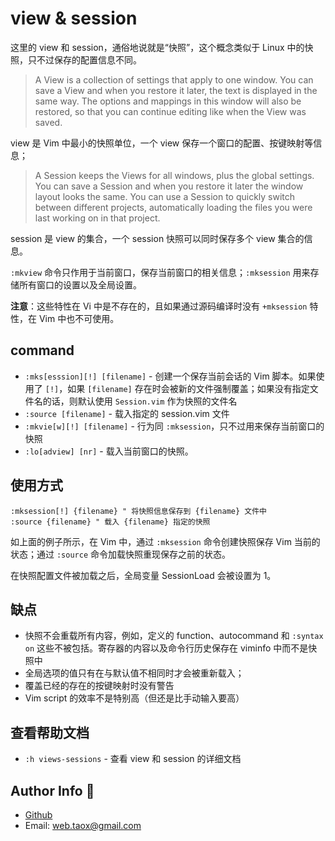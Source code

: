 # view & session

这里的 view 和 session，通俗地说就是“快照”，这个概念类似于 Linux 中的快照，只不过保存的配置信息不同。

> A View is a collection of settings that apply to one window.  You can save a View and when you restore it later, the text is displayed in the same way.  The options and mappings in this window will also be restored, so that you can continue editing like when the View was saved.

view 是 Vim 中最小的快照单位，一个 view 保存一个窗口的配置、按键映射等信息；

> A Session keeps the Views for all windows, plus the global settings.  You can save a Session and when you restore it later the window layout looks the same.  You can use a Session to quickly switch between different projects, automatically loading the files you were last working on in that project.

session 是 view 的集合，一个 session 快照可以同时保存多个 view 集合的信息。

`:mkview` 命令只作用于当前窗口，保存当前窗口的相关信息；`:mksession` 用来存储所有窗口的设置以及全局设置。

**注意**：这些特性在 Vi 中是不存在的，且如果通过源码编译时没有 `+mksession` 特性，在 Vim 中也不可使用。

## command

* `:mks[esssion][!] [filename]` - 创建一个保存当前会话的 Vim 脚本。如果使用了 `[!]`，如果 `[filename]` 存在时会被新的文件强制覆盖；如果没有指定文件名的话，则默认使用 `Session.vim` 作为快照的文件名
* `:source [filename]` - 载入指定的 session.vim 文件
* `:mkvie[w][!] [filename]` - 行为同 `:mksession`，只不过用来保存当前窗口的快照
* `:lo[adview] [nr]` - 载入当前窗口的快照。

## 使用方式

```viml
:mksession[!] {filename} " 将快照信息保存到 {filename} 文件中
:source {filename} " 载入 {filename} 指定的快照
```

如上面的例子所示，在 Vim 中，通过 `:mksession` 命令创建快照保存 Vim 当前的状态；通过 `:source` 命令加载快照重现保存之前的状态。

在快照配置文件被加载之后，全局变量 SessionLoad 会被设置为 1。

## 缺点

* 快照不会重载所有内容，例如，定义的 function、autocommand 和 `:syntax on` 这些不被包括。寄存器的内容以及命令行历史保存在 viminfo 中而不是快照中
* 全局选项的值只有在与默认值不相同时才会被重新载入；
* 覆盖已经的存在的按键映射时没有警告
* Vim script 的效率不是特别高（但还是比手动输入要高）

## 查看帮助文档

* `:h views-sessions` - 查看 view 和 session 的详细文档

## Author Info 🐇

* [Github](https://github.com/Tao-Quixote)
* Email: <web.taox@gmail.com>
